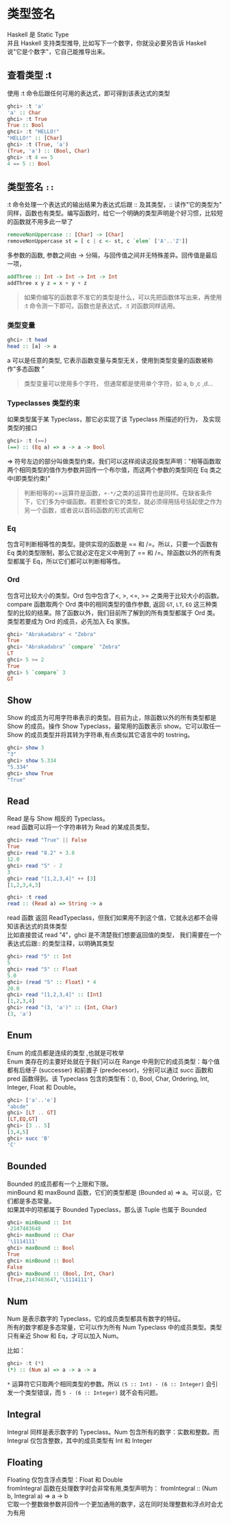 # 类型签名

Haskell 是 Static Type  
并且 Haskell 支持类型推导, 比如写下一个数字，你就没必要另告诉 Haskell 说"它是个数字"，它自己能推导出来。

## 查看类型 :t

使用 :t 命令后跟任何可用的表达式，即可得到该表达式的类型

```haskell
ghci> :t 'a'
'a' :: Char
ghci> :t True
True :: Bool
ghci> :t "HELLO!"
"HELLO!" :: [Char]
ghci> :t (True, 'a')
(True, 'a') :: (Bool, Char)
ghci> :t 4 == 5
4 == 5 :: Bool
```

## 类型签名 `::`

:t 命令处理一个表达式的输出结果为表达式后跟 :: 及其类型，:: 读作"它的类型为"  
同样，函数也有类型。编写函数时，给它一个明确的类型声明是个好习惯，比较短的函数就不用多此一举了

```haskell
removeNonUppercase :: [Char] -> [Char]
removeNonUppercase st = [ c | c <- st, c `elem` ['A'..'Z']]
```

多参数的函数, 参数之间由 -> 分隔，与回传值之间并无特殊差异。回传值是最后一项，

```haskell
addThree :: Int -> Int -> Int -> Int
addThree x y z = x + y + z
```

> 如果你编写的函数拿不准它的类型是什么，可以先把函数体写出来，再使用 :t 命令测一下即可。函数也是表达式，:t 对函数同样适用。

### 类型变量

```haskell
ghci> :t head
head :: [a] -> a
```

a 可以是任意的类型, 它表示函数变量与类型无关，使用到类型变量的函数被称作"多态函数 "

> 类型变量可以使用多个字符， 但通常都是使用单个字符，如 a, b ,c ,d...

### Typeclasses 类型约束

如果类型属于某 Typeclass，那它必实现了该 Typeclass 所描述的行为， 及实现类型的接口

```haskell
ghci> :t (==)
(==) :: (Eq a) => a -> a -> Bool
```

=> 符号左边的部分叫做类型约束。我们可以这样阅读这段类型声明："相等函数取两个相同类型的值作为参数并回传一个布尔值，而这两个参数的类型同在 Eq 类之中(即类型约束)"

> 判断相等的==运算符是函数，`+-*/`之类的运算符也是同样。在缺省条件下，它们多为中缀函数。若要检查它的类型，就必须得用括号括起使之作为另一个函数，或者说以首码函数的形式调用它

### Eq

包含可判断相等性的类型。提供实现的函数是 == 和 /=。所以，只要一个函数有 Eq 类的类型限制，那么它就必定在定义中用到了 == 和 /=。除函数以外的所有类型都属于 Eq，所以它们都可以判断相等性。

### Ord

包含可比较大小的类型。Ord 包中包含了<, >, <=, >= 之类用于比较大小的函数。compare 函数取两个 Ord 类中的相同类型的值作参数, 返回 `GT`, `LT`, `EQ` 这三种类型的比较的结果。除了函数以外，我们目前所了解到的所有类型都属于 Ord 类。类型若要成为 Ord 的成员，必先加入 Eq 家族。

```haskell
ghci> "Abrakadabra" < "Zebra"
True
ghci> "Abrakadabra" `compare` "Zebra"
LT
ghci> 5 >= 2
True
ghci> 5 `compare` 3
GT
```

## Show

Show 的成员为可用字符串表示的类型。目前为止，除函数以外的所有类型都是 Show 的成员。操作 Show Typeclass，最常用的函数表示 show。它可以取任一 Show 的成员类型并将其转为字符串,有点类似其它语言中的 tostring。

```haskell
ghci> show 3
"3"
ghci> show 5.334
"5.334"
ghci> show True
"True"
```

## Read

Read 是与 Show 相反的 Typeclass。  
read 函数可以将一个字符串转为 Read 的某成员类型。

```haskell
ghci> read "True" || False
True
ghci> read "8.2" + 3.8
12.0
ghci> read "5" - 2
3
ghci> read "[1,2,3,4]" ++ [3]
[1,2,3,4,3]
```

```haskell
ghci> :t read
read :: (Read a) => String -> a
```

read 函数 返回 ReadTypeclass，但我们如果用不到这个值，它就永远都不会得知该表达式的具体类型  
比如直接尝试 read "4"，ghci 是不清楚我们想要返回值的类型， 我们需要在一个表达式后跟:: 的类型注释，以明确其类型

```haskell
ghci> read "5" :: Int
5
ghci> read "5" :: Float
5.0
ghci> (read "5" :: Float) * 4
20.0
ghci> read "[1,2,3,4]" :: [Int]
[1,2,3,4]
ghci> read "(3, 'a')" :: (Int, Char)
(3, 'a')
```

## Enum

Enum 的成员都是连续的类型 ,也就是可枚举  
Enum 类存在的主要好处就在于我们可以在 Range 中用到它的成员类型：每个值都有后继子 (successer) 和前置子 (predecesor)，分别可以通过 succ 函数和 pred 函数得到。该 Typeclass 包含的类型有：(), Bool, Char, Ordering, Int, Integer, Float 和 Double。

```haskell
ghci> ['a'..'e']
"abcde"
ghci> [LT .. GT]
[LT,EQ,GT]
ghci> [3 .. 5]
[3,4,5]
ghci> succ 'B'
'C'
```

## Bounded

Bounded 的成员都有一个上限和下限。  
minBound 和 maxBound 函数，它们的类型都是 (Bounded a) => a。可以说，它们都是多态常量。  
如果其中的项都属于 Bounded Typeclass，那么该 Tuple 也属于 Bounded

```haskell
ghci> minBound :: Int
-2147483648
ghci> maxBound :: Char
'\1114111'
ghci> maxBound :: Bool
True
ghci> minBound :: Bool
False
ghci> maxBound :: (Bool, Int, Char)
(True,2147483647,'\1114111')
```

## Num

Num 是表示数字的 Typeclass，它的成员类型都具有数字的特征。  
所有的数字都是多态常量，它可以作为所有 Num Typeclass 中的成员类型。类型只有亲近 Show 和 Eq，才可以加入 Num。

比如：

```haskell
ghci> :t (*)
(*) :: (Num a) => a -> a -> a
```

`*` 运算符它只取两个相同类型的参数。所以 `(5 :: Int) - (6 :: Integer)` 会引发一个类型错误，而 `5 - (6 :: Integer)` 就不会有问题。

## Integral

Integral 同样是表示数字的 Typeclass。Num 包含所有的数字：实数和整数。而 Integral 仅包含整数，其中的成员类型有 Int 和 Integer

## Floating

Floating 仅包含浮点类型：Float 和 Double  
fromIntegral 函数在处理数字时会非常有用,类型声明为： fromIntegral :: (Num b, Integral a) => a -> b  
它取一个整数做参数并回传一个更加通用的数字，这在同时处理整数和浮点时会尤为有用
